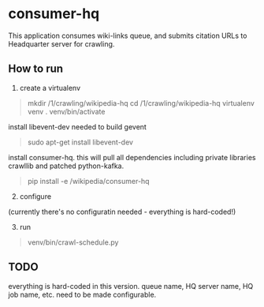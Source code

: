 # consumer-hq

This application consumes wiki-links queue, and submits citation URLs to
Headquarter server for crawling.

## How to run

1. create a virtualenv

> mkdir /1/crawling/wikipedia-hq
> cd /1/crawling/wikipedia-hq
> virtualenv venv
> . venv/bin/activate

install libevent-dev needed to build gevent

> sudo apt-get install libevent-dev

install consumer-hq. this will pull all dependencies including private
libraries crawllib and patched python-kafka.

> pip install -e <repository>/wikipedia/consumer-hq

2. configure

(currently there's no configuratin needed - everything is hard-coded!)

3. run

> venv/bin/crawl-schedule.py

## TODO

everything is hard-coded in this version. queue name, HQ server name,
HQ job name, etc. need to be made configurable.
